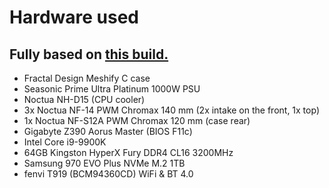 # Hardware used
## Fully based on [this build.](https://infinitediaries.net/my-2020-hackintosh-hardware-spec/)

- Fractal Design Meshify C case  
- Seasonic Prime Ultra Platinum 1000W PSU  
- Noctua NH-D15 (CPU cooler)  
- 3x Noctua NF-14 PWM Chromax 140 mm (2x intake on the front, 1x top)  
- 1x Noctua NF-S12A PWM Chromax 120 mm (case rear)  
- Gigabyte Z390 Aorus Master (BIOS F11c)  
- Intel Core i9-9900K  
- 64GB Kingston HyperX Fury DDR4 CL16 3200MHz  
- Samsung 970 EVO Plus NVMe M.2 1TB  
- fenvi T919 (BCM94360CD) WiFi & BT 4.0  
